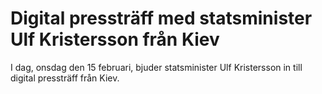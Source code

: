 # Digital pressträff med statsminister Ulf Kristersson från Kiev

I dag, onsdag den 15 februari, bjuder statsminister Ulf Kristersson in till digital pressträff från Kiev.
